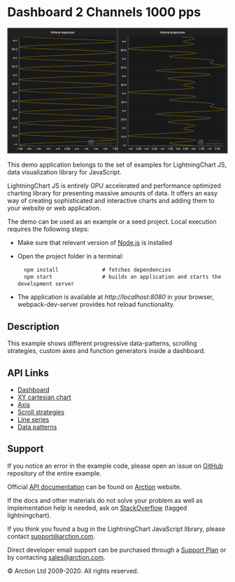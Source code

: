 # Dashboard 2 Channels 1000 pps

![Dashboard 2 Channels 1000 pps](dashboard2ch.png)

This demo application belongs to the set of examples for LightningChart JS, data visualization library for JavaScript.

LightningChart JS is entirely GPU accelerated and performance optimized charting library for presenting massive amounts of data. It offers an easy way of creating sophisticated and interactive charts and adding them to your website or web application.

The demo can be used as an example or a seed project. Local execution requires the following steps:

- Make sure that relevant version of [Node.js](https://nodejs.org/en/download/) is installed
- Open the project folder in a terminal:

        npm install              # fetches dependencies
        npm start                # builds an application and starts the development server

- The application is available at *http://localhost:8080* in your browser, webpack-dev-server provides hot reload functionality.


## Description

This example shows different progressive data-patterns, scrolling strategies, custom axes and function generators inside a dashboard.


## API Links

* [Dashboard]
* [XY cartesian chart]
* [Axis]
* [Scroll strategies]
* [Line series]
* [Data patterns]


## Support

If you notice an error in the example code, please open an issue on [GitHub][0] repository of the entire example.

Official [API documentation][1] can be found on [Arction][2] website.

If the docs and other materials do not solve your problem as well as implementation help is needed, ask on [StackOverflow][3] (tagged lightningchart).

If you think you found a bug in the LightningChart JavaScript library, please contact support@arction.com.

Direct developer email support can be purchased through a [Support Plan][4] or by contacting sales@arction.com.

[0]: https://github.com/Arction/
[1]: https://www.arction.com/lightningchart-js-api-documentation/
[2]: https://www.arction.com
[3]: https://stackoverflow.com/questions/tagged/lightningchart
[4]: https://www.arction.com/support-services/

© Arction Ltd 2009-2020. All rights reserved.


[Dashboard]: https://www.arction.com/lightningchart-js-api-documentation/v3.0.0/classes/dashboard.html
[XY cartesian chart]: https://www.arction.com/lightningchart-js-api-documentation/v3.0.0/classes/chartxy.html
[Axis]: https://www.arction.com/lightningchart-js-api-documentation/v3.0.0/classes/axis.html
[Scroll strategies]: https://www.arction.com/lightningchart-js-api-documentation/v3.0.0/globals.html#axisscrollstrategies
[Line series]: https://www.arction.com/lightningchart-js-api-documentation/v3.0.0/classes/lineseries.html
[Data patterns]: https://www.arction.com/lightningchart-js-api-documentation/v3.0.0/interfaces/datapattern.html

